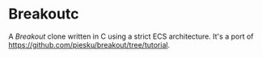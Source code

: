 # Breakoutc

A _Breakout_ clone written in C using a strict ECS architecture. It's a port of
https://github.com/piesku/breakout/tree/tutorial.